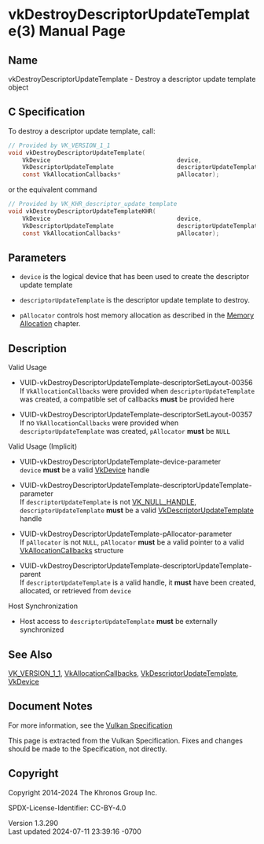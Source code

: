 # vkDestroyDescriptorUpdateTemplate(3) Manual Page

## Name

vkDestroyDescriptorUpdateTemplate - Destroy a descriptor update template
object



## <a href="#_c_specification" class="anchor"></a>C Specification

To destroy a descriptor update template, call:

``` c
// Provided by VK_VERSION_1_1
void vkDestroyDescriptorUpdateTemplate(
    VkDevice                                    device,
    VkDescriptorUpdateTemplate                  descriptorUpdateTemplate,
    const VkAllocationCallbacks*                pAllocator);
```

or the equivalent command

``` c
// Provided by VK_KHR_descriptor_update_template
void vkDestroyDescriptorUpdateTemplateKHR(
    VkDevice                                    device,
    VkDescriptorUpdateTemplate                  descriptorUpdateTemplate,
    const VkAllocationCallbacks*                pAllocator);
```

## <a href="#_parameters" class="anchor"></a>Parameters

- `device` is the logical device that has been used to create the
  descriptor update template

- `descriptorUpdateTemplate` is the descriptor update template to
  destroy.

- `pAllocator` controls host memory allocation as described in the <a
  href="https://registry.khronos.org/vulkan/specs/1.3-extensions/html/vkspec.html#memory-allocation"
  target="_blank" rel="noopener">Memory Allocation</a> chapter.

## <a href="#_description" class="anchor"></a>Description

Valid Usage

- <a
  href="#VUID-vkDestroyDescriptorUpdateTemplate-descriptorSetLayout-00356"
  id="VUID-vkDestroyDescriptorUpdateTemplate-descriptorSetLayout-00356"></a>
  VUID-vkDestroyDescriptorUpdateTemplate-descriptorSetLayout-00356  
  If `VkAllocationCallbacks` were provided when
  `descriptorUpdateTemplate` was created, a compatible set of callbacks
  **must** be provided here

- <a
  href="#VUID-vkDestroyDescriptorUpdateTemplate-descriptorSetLayout-00357"
  id="VUID-vkDestroyDescriptorUpdateTemplate-descriptorSetLayout-00357"></a>
  VUID-vkDestroyDescriptorUpdateTemplate-descriptorSetLayout-00357  
  If no `VkAllocationCallbacks` were provided when
  `descriptorUpdateTemplate` was created, `pAllocator` **must** be
  `NULL`

Valid Usage (Implicit)

- <a href="#VUID-vkDestroyDescriptorUpdateTemplate-device-parameter"
  id="VUID-vkDestroyDescriptorUpdateTemplate-device-parameter"></a>
  VUID-vkDestroyDescriptorUpdateTemplate-device-parameter  
  `device` **must** be a valid [VkDevice](https://registry.khronos.org/vulkan/specs/1.3-extensions/man/html/VkDevice.html) handle

- <a
  href="#VUID-vkDestroyDescriptorUpdateTemplate-descriptorUpdateTemplate-parameter"
  id="VUID-vkDestroyDescriptorUpdateTemplate-descriptorUpdateTemplate-parameter"></a>
  VUID-vkDestroyDescriptorUpdateTemplate-descriptorUpdateTemplate-parameter  
  If `descriptorUpdateTemplate` is not
  [VK_NULL_HANDLE](https://registry.khronos.org/vulkan/specs/1.3-extensions/man/html/VK_NULL_HANDLE.html), `descriptorUpdateTemplate`
  **must** be a valid
  [VkDescriptorUpdateTemplate](https://registry.khronos.org/vulkan/specs/1.3-extensions/man/html/VkDescriptorUpdateTemplate.html) handle

- <a href="#VUID-vkDestroyDescriptorUpdateTemplate-pAllocator-parameter"
  id="VUID-vkDestroyDescriptorUpdateTemplate-pAllocator-parameter"></a>
  VUID-vkDestroyDescriptorUpdateTemplate-pAllocator-parameter  
  If `pAllocator` is not `NULL`, `pAllocator` **must** be a valid
  pointer to a valid [VkAllocationCallbacks](https://registry.khronos.org/vulkan/specs/1.3-extensions/man/html/VkAllocationCallbacks.html)
  structure

- <a
  href="#VUID-vkDestroyDescriptorUpdateTemplate-descriptorUpdateTemplate-parent"
  id="VUID-vkDestroyDescriptorUpdateTemplate-descriptorUpdateTemplate-parent"></a>
  VUID-vkDestroyDescriptorUpdateTemplate-descriptorUpdateTemplate-parent  
  If `descriptorUpdateTemplate` is a valid handle, it **must** have been
  created, allocated, or retrieved from `device`

Host Synchronization

- Host access to `descriptorUpdateTemplate` **must** be externally
  synchronized

## <a href="#_see_also" class="anchor"></a>See Also

[VK_VERSION_1_1](https://registry.khronos.org/vulkan/specs/1.3-extensions/man/html/VK_VERSION_1_1.html),
[VkAllocationCallbacks](https://registry.khronos.org/vulkan/specs/1.3-extensions/man/html/VkAllocationCallbacks.html),
[VkDescriptorUpdateTemplate](https://registry.khronos.org/vulkan/specs/1.3-extensions/man/html/VkDescriptorUpdateTemplate.html),
[VkDevice](https://registry.khronos.org/vulkan/specs/1.3-extensions/man/html/VkDevice.html)

## <a href="#_document_notes" class="anchor"></a>Document Notes

For more information, see the <a
href="https://registry.khronos.org/vulkan/specs/1.3-extensions/html/vkspec.html#vkDestroyDescriptorUpdateTemplate"
target="_blank" rel="noopener">Vulkan Specification</a>

This page is extracted from the Vulkan Specification. Fixes and changes
should be made to the Specification, not directly.

## <a href="#_copyright" class="anchor"></a>Copyright

Copyright 2014-2024 The Khronos Group Inc.

SPDX-License-Identifier: CC-BY-4.0

Version 1.3.290  
Last updated 2024-07-11 23:39:16 -0700
